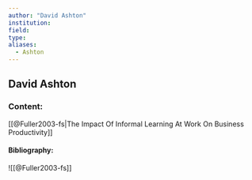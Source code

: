 ```yaml
---
author: "David Ashton"
institution:
field:
type:
aliases:
  - Ashton
---
```


## David Ashton

### Content:
[[@Fuller2003-fs|The Impact Of Informal Learning At Work On Business Productivity]]

#### Bibliography:

![[@Fuller2003-fs]]